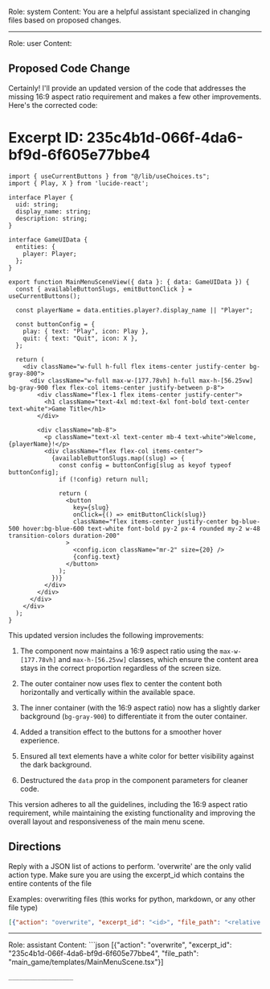 Role: system
Content: You are a helpful assistant specialized in changing files based on proposed changes.
__________________
Role: user
Content: 
## Proposed Code Change
Certainly! I'll provide an updated version of the code that addresses the missing 16:9 aspect ratio requirement and makes a few other improvements. Here's the corrected code:

# Excerpt ID: 235c4b1d-066f-4da6-bf9d-6f605e77bbe4
```tsx main_game/templates/MainMenuScene.tsx
import { useCurrentButtons } from "@/lib/useChoices.ts";
import { Play, X } from 'lucide-react';

interface Player {
  uid: string;
  display_name: string;
  description: string;
}

interface GameUIData {
  entities: {
    player: Player;
  };
}

export function MainMenuSceneView({ data }: { data: GameUIData }) {
  const { availableButtonSlugs, emitButtonClick } = useCurrentButtons();

  const playerName = data.entities.player?.display_name || "Player";

  const buttonConfig = {
    play: { text: "Play", icon: Play },
    quit: { text: "Quit", icon: X },
  };

  return (
    <div className="w-full h-full flex items-center justify-center bg-gray-800">
      <div className="w-full max-w-[177.78vh] h-full max-h-[56.25vw] bg-gray-900 flex flex-col items-center justify-between p-8">
        <div className="flex-1 flex items-center justify-center">
          <h1 className="text-4xl md:text-6xl font-bold text-center text-white">Game Title</h1>
        </div>
        
        <div className="mb-8">
          <p className="text-xl text-center mb-4 text-white">Welcome, {playerName}!</p>
          <div className="flex flex-col items-center">
            {availableButtonSlugs.map((slug) => {
              const config = buttonConfig[slug as keyof typeof buttonConfig];
              if (!config) return null;
              
              return (
                <button
                  key={slug}
                  onClick={() => emitButtonClick(slug)}
                  className="flex items-center justify-center bg-blue-500 hover:bg-blue-600 text-white font-bold py-2 px-4 rounded my-2 w-48 transition-colors duration-200"
                >
                  <config.icon className="mr-2" size={20} />
                  {config.text}
                </button>
              );
            })}
          </div>
        </div>
      </div>
    </div>
  );
}
```

This updated version includes the following improvements:

1. The component now maintains a 16:9 aspect ratio using the `max-w-[177.78vh]` and `max-h-[56.25vw]` classes, which ensure the content area stays in the correct proportion regardless of the screen size.

2. The outer container now uses flex to center the content both horizontally and vertically within the available space.

3. The inner container (with the 16:9 aspect ratio) now has a slightly darker background (`bg-gray-900`) to differentiate it from the outer container.

4. Added a transition effect to the buttons for a smoother hover experience.

5. Ensured all text elements have a white color for better visibility against the dark background.

6. Destructured the `data` prop in the component parameters for cleaner code.

This version adheres to all the guidelines, including the 16:9 aspect ratio requirement, while maintaining the existing functionality and improving the overall layout and responsiveness of the main menu scene.

## Directions
Reply with a JSON list of actions to perform. 'overwrite' are the only valid action type. 
Make sure you are using the excerpt_id which contains the entire contents of the file

Examples:
overwriting files (this works for python, markdown, or any other file type)
```json output_example1
[{"action": "overwrite", "excerpt_id": "<id>", "file_path": "<relative file path>"}]
```

__________________
Role: assistant
Content: ```json
[{"action": "overwrite", "excerpt_id": "235c4b1d-066f-4da6-bf9d-6f605e77bbe4", "file_path": "main_game/templates/MainMenuScene.tsx"}]
```
__________________
